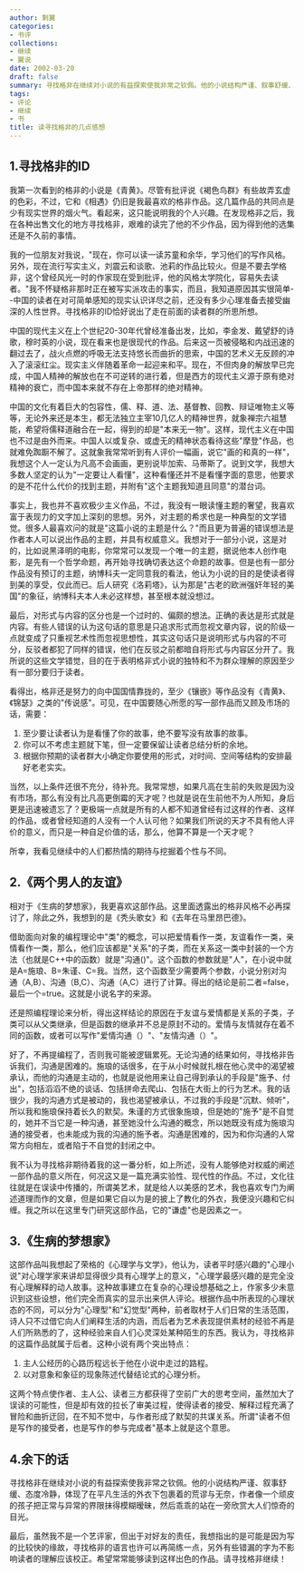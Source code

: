 ```yaml
---
author: 剩翼
categories:
- 书评
collections:
- 继续
- 翼说
date: 2002-03-20
draft: false
summary: 寻找格非在继续对小说的有益探索使我非常之钦佩。他的小说结构严谨、叙事舒缓、态度冷静，体现了在平凡生活的外衣下包裹着的荒谬与无奈，作者像一个顽皮的孩子把正常与异常的界限抹得模糊暧昧，然后乖乖的站在一旁欣赏大人们惊奇的目光。
tags:
- 评论
- 继续
- 书
title: 读寻找格非的几点感想
---
```


## 1.寻找格非的ID

我第一次看到的格非的小说是《青黄》。尽管有批评说《褐色鸟群》有些故弄玄虚的色彩，不过，它和《相遇》仍旧是我最喜欢的格非作品。这几篇作品的共同点是少有现实世界的烟火气。看起来，这只能说明我的个人兴趣。在发现格非之后，我在各种出售文化的地方寻找格非，艰难的读完了他的不少作品，因为得到他的选集还是不久前的事情。

我的一位朋友对我说，"现在，你可以读一读苏童和余华，学习他们的写作风格。另外，现在流行写实主义，刘震云和谈歌、池莉的作品比较火。但是不要去学格非，这个曾经风光一时的作家现在受到批评，他的风格太学院化，容易失去读者。"我不怀疑格非那时正在被写实派攻击的事实，而且，我知道原因其实很简单--中国的读者在对可简单感知的现实认识详尽之前，还没有多少心理准备去接受幽深的人性世界。寻找格非的ID恰好说出了走在前面的读者群的所思所想。

中国的现代主义在上个世纪20-30年代曾经准备出发，比如，李金发、戴望舒的诗歌，穆时英的小说，现在看来也是很现代的作品。后来这一页被侵略和内战迅速的翻过去了，战火点燃的呼吸无法支持悠长而曲折的思索，中国的艺术义无反顾的冲入了滚滚红尘。现实主义伴随着革命一起迎来和平。现在，不但肉身的解放早已完成，中国人精神的解放也在不可逆转的进行着，但是西方的现代主义源于原有绝对精神的衰亡，而中国本来就不存在上帝那样的绝对精神。

中国的文化有着巨大的包容性，儒、释、道、法、基督教、回教、辩证唯物主义等等，无论外来还是本生，都无法独立主宰10几亿人的精神世界，就象禅宗六祖慧能，希望将儒释道融合在一起，得到的却是"本来无一物"。这样，现代主义在中国也不过是由外而来。中国人以或复杂、或虚无的精神状态看待这些"摩登"作品，也就难免踟蹰不解了。这就象我常常听到有人评价一幅画，说它"画的和真的一样"，我想这个人一定认为凡高不会画画，更别说毕加索、马蒂斯了。说到文学，我想大多数人坚定的认为"一定要让人看懂"，这种看懂还并不是看懂字面的意思，他要求的是不花什么代价的找到主题，并附有"这个主题我知道且同意"的潜台词。

事实上，我也并不喜欢极少主义作品，不过，我没有一眼读懂主题的奢望，我喜欢富于表现力的文字加上深刻的思想。另外，对主题的希求也是一种典型的文学错觉。很多人最喜欢问的就是"这篇小说的主题是什么？"而且更为普遍的错误想法是作者本人可以说出作品的主题，并具有权威意义。我想对于一部分小说，这是对的，比如说黑泽明的电影，你常常可以发现一个唯一的主题，据说他本人创作电影，是先有一个哲学命题，再开始寻找确切表达这个命题的故事。但是也有一部分作品没有预订的主题，纳博科夫一定同意我的看法，他认为小说的目的是使读者得到美的享受，仅此而已。后人研究《洛莉塔》，认为那是"古老的欧洲强奸年轻的美国"的象征，纳博科夫本人未必这样想，甚至根本就没想过。

最后，对形式与内容的区分也是一个过时的、偏颇的想法。正确的表达是形式就是内容。有些人错误的认为这句话的意思是只追求形式而忽视文章内容，说的阶级一点就变成了只重视艺术性而忽视思想性，其实这句话只是说明形式与内容的不可分，反驳者都犯了同样的错误，他们在反驳之前都暗自将形式与内容区分开了。我所说的这些文学错觉，目的在于表明格非式小说的独特和不为群众理解的原因至少有一部分要归于读者。

看得出，格非还是努力的向中国国情靠拢的，至少《镶嵌》等作品没有《青黄》、《锦瑟》之类的"传说感"。可见，在中国要随心所愿的写一部作品而又顾及市场的话，需要：

1.  至少要让读者认为是看懂了你的故事，绝不要写没有故事的故事。
2.  你可以不考虑主题就下笔，但一定要保留让读者总结分析的余地。
3.  根据你预期的读者群大小确定你要使用的形式，对时间、空间等结构的安排最好老老实实。

当然，以上条件还很不充分，待补充。我常常想，如果凡高在生前的失败是因为没有市场，那么有没有比凡高更倒霉的天才呢？也就是说在生前他不为人所知，身后更是迅速被遗忘了？更极端一点就是所有的人都不知道曾经有过这样的作者、这样的作品，或者曾经知道的人没有一个人认可他？如果我们所说的天才不具有他人评价的意义，而只是一种自足价值的话，那么，他算不算是一个天才呢？

所幸，我看见继续中的人们都热情的期待与挖掘着个性与不同。

## 2.《两个男人的友谊》

相对于《生病的梦想家》，我更喜欢这部作品。这里面透露出的格非风格不必再探讨了，除此之外，我想到的是《秃头歌女》和《去年在马里昂巴德》。

借助面向对象的编程理论中"类"的概念，可以把爱情看作一类，友谊看作一类，亲情看作一类，那么，他们应该都是"关系"的子类，而在关系这一类中封装的一个方法（也就是C++中的函数）就是"沟通()"。这个函数的参数就是"人"，在小说中就是A=施琅、B=朱谨、C=我。当然，这个函数至少需要两个参数，小说分别对沟通（A,B）、沟通（B,C）、沟通（A,C）进行了计算。得出的结论是前二者=false，最后一个=true。这就是小说名字的来源。

还是照编程理论来分析，得出这样结论的原因在于友谊与爱情都是关系的子类，子类可以从父类继承，但是函数的继承并不总是原封不动的。爱情与友情就存在着不同的函数，或者可以写作"爱情沟通（）"、"友情沟通（）"。

好了，不再提编程了，否则我可能被逻辑累死。无论沟通的结果如何，寻找格非告诉我们，沟通是困难的。施琅的话很多，在于从小时候就扎根在他心灵中的渴望被承认，而他的沟通是主动的，也就是说他用来让自己得到承认的手段是"施予、付出"，包括滔滔不绝的谈话、包括拼命去爬山、包括在大街上的行为艺术。我的话很少，我的沟通方式是被动的，我也渴望被承认，不过我的手段是"沉默、倾听"，所以我和施琅保持着长久的默契。朱谨的方式很象施琅，但是她的"施予"是不自觉的，她并不当它是一种沟通，甚至她没什么沟通的概念，所以她既没有成为施琅沟通的接受者，也未能成为我的沟通的施予者。沟通是困难的，因为和你沟通的人常常方向相左，或者陷于不自觉的封闭之中。

我不认为寻找格非期待着我的这一番分析，如上所述，没有人能够绝对权威的阐述一部作品的意义所在，何况这又是一篇充满实验性、现代性的作品。不过，文化往往就是在误读中传播的，所谓美艺术，就是给人以美感的艺术，我也喜欢专门为阐述道理而作的文章，但是如果它自以为是的披上了教化的外衣，我便没兴趣和它纠缠。我之所以在这里专门研究这部作品，它的"谦虚"也是因素之一。

## 3.《生病的梦想家》

这部作品叫我想起了荣格的《心理学与文学》，他认为，读者平时感兴趣的"心理小说"对心理学家来讲却显得很少具有心理学上的意义，"心理学最感兴趣的是完全没有心理解释的动人故事。这种故事建立在复杂的心理设想基础之上，作家多少未意识到这些设想，他们完全而真实的显示出来供人评论。根据作品中所表现的心理状态的不同，可以分为"心理型"和"幻觉型"两种，前者取材于人们日常的生活范围，诗人只不过借它向人们阐释生活的内涵，而后者为艺术表现提供素材的经验不再是人们所熟悉的了，这种经验来自人们心灵深处某种陌生的东西。我认为，寻找格非的这篇作品就属于后者。这种小说有两个突出特点：

1.  主人公经历的心路历程远长于他在小说中走过的路程。
2.  以对意象和象征的现象陈述代替结论式的心理分析。

这两个特点使作者、主人公、读者三方都获得了空前广大的思考空间，虽然加大了误读的可能性，但是却有效的拉长了审美过程，使得读者的接受、解释过程充满了冒险和曲折迂回，在不知不觉中，与作者形成了默契的共谋关系。所谓"读者不但是写作的接受者，也是写作的参与完成者"基本上就是这个意思。

## 4.余下的话

寻找格非在继续对小说的有益探索使我非常之钦佩。他的小说结构严谨、叙事舒缓、态度冷静，体现了在平凡生活的外衣下包裹着的荒谬与无奈，作者像一个顽皮的孩子把正常与异常的界限抹得模糊暧昧，然后乖乖的站在一旁欣赏大人们惊奇的目光。

最后，虽然我不是一个艺评家，但出于对好友的责任，我想指出的是可能是因为写的比较快的缘故，寻找格非的语言也许可以再简练一点，另外有些错漏的字为不影响读者的理解应该校正。希望常常能够读到这样出色的作品。请寻找格非继续！
